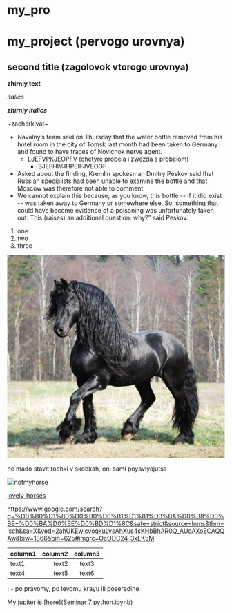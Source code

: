 # my_pro
# my_project (pervogo urovnya)
## second title (zagolovok vtorogo urovnya)


**zhirniy text**

_italics_

**_zhirniy italics_**

~zacherkivat~
* Navalny’s team said on Thursday that the water bottle removed from his hotel room in the city of Tomsk last month had been taken to Germany and found to have traces of Novichok nerve agent.
    * LJEFVPKJEOPFV (chetyre probela i zwezda s probelom)
        * SJEFHIVJHPEIFJVEOGF
* Asked about the finding, Kremlin spokesman Dmitry Peskov said that Russian specialists had been unable to examine the bottle and that Moscow was therefore not able to comment.
* We cannot explain this because, as you know, this bottle -- if it did exist -- was taken away to Germany or somewhere else. So, something that could have become evidence of a poisoning was unfortunately taken out. This (raises) an additional question: why?” said Peskov.


1. one
2. two
3. three

![image is here](graphs/1511422196_fresian-1.jpg) 

ne mado stavit tochki v skobkah, oni sami poyavlyajutsa

![notmyhorse](https://givotniymir.ru/wp-content/uploads/2017/01/arabskaya-loshad-istoriya-opisanie-uxod-i-cena-arabskoj-loshadi-6.jpg)

[lovely_horses](https://www.google.com/search?q=%D0%B0%D1%80%D0%B0%D0%B1%D1%81%D0%BA%D0%B8%D0%B9+%D0%BA%D0%BE%D0%BD%D1%8C&safe=strict&source=lnms&tbm=isch&sa=X&ved=2ahUKEwicvoqkuLvsAhXus4sKHbBhAR0Q_AUoAXoECAQQAw&biw=1366&bih=625#imgrc=OcODC24_3xEK5M)

https://www.google.com/search?q=%D0%B0%D1%80%D0%B0%D0%B1%D1%81%D0%BA%D0%B8%D0%B9+%D0%BA%D0%BE%D0%BD%D1%8C&safe=strict&source=lnms&tbm=isch&sa=X&ved=2ahUKEwicvoqkuLvsAhXus4sKHbBhAR0Q_AUoAXoECAQQAw&biw=1366&bih=625#imgrc=OcODC24_3xEK5M

column1 | column2 | column3
:------- | ---------: | :--------:
text1 | text2 | text3
text4 | text5 | text6


: - po pravomy, po levomu krayu ili poseredine

My jupiter is [here](Seminar 7 python.ipynb)
